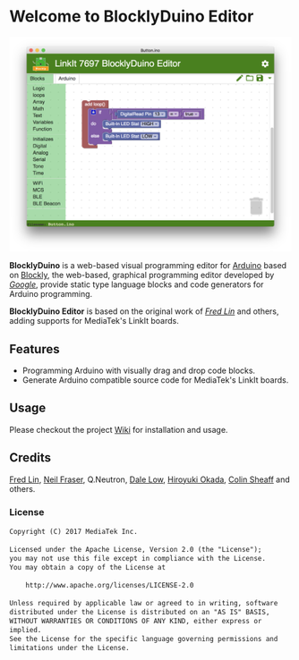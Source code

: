 # Welcome to BlocklyDuino Editor
####
![Preview](preview.png)

**BlocklyDuino** is a web-based visual programming editor for [Arduino](http://www.arduino.cc/) based on [Blockly](https://developers.google.com/blockly/), the web-based, graphical programming editor developed by *[Google](https://github.com/google)*, provide static type language blocks and code generators for Arduino programming.

**BlocklyDuino Editor** is based on the original work of *[Fred Lin](https://github.com/gasolin)* and others, adding supports for MediaTek's LinkIt boards.

## Features

- Programming Arduino with visually drag and drop code blocks.
- Generate Arduino compatible source code for MediaTek's LinkIt boards.

## Usage

Please checkout the project [Wiki](https://github.com/MediaTek-Labs/BlockyDuino-for-LinkIt/wiki) for installation and usage.

## Credits

[Fred Lin](https://github.com/gasolin), [Neil Fraser](https://github.com/NeilFraser), Q.Neutron, [Dale Low](https://github.com/gumbypp), [Hiroyuki Okada](https://github.com/okhiroyuki), [Colin Sheaff](https://github.com/selfsimilar) and others.

### License

```
Copyright (C) 2017 MediaTek Inc.

Licensed under the Apache License, Version 2.0 (the "License");
you may not use this file except in compliance with the License.
You may obtain a copy of the License at

    http://www.apache.org/licenses/LICENSE-2.0

Unless required by applicable law or agreed to in writing, software
distributed under the License is distributed on an "AS IS" BASIS,
WITHOUT WARRANTIES OR CONDITIONS OF ANY KIND, either express or implied.
See the License for the specific language governing permissions and
limitations under the License.
```
